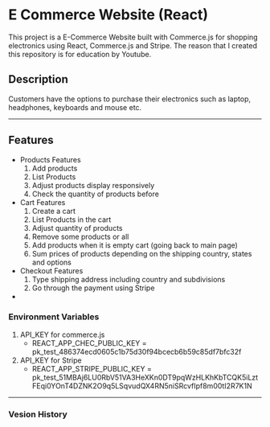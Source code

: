 # E Commerce Website (React)

This project is a E-Commerce Website built with Commerce.js for shopping electronics using React, Commerce.js and Stripe. The reason that I created this repository is for education by Youtube.

## Description

Customers have the options to purchase their electronics such as laptop, headphones, keyboards and mouse etc.

---

## Features

- Products Features
  1. Add products
  2. List Products
  3. Adjust products display responsively
  4. Check the quantity of products before
- Cart Features
  1. Create a cart
  2. List Products in the cart
  3. Adjust quantity of products
  4. Remove some products or all
  5. Add products when it is empty cart (going back to main page)
  6. Sum prices of products depending on the shipping country, states and options
- Checkout Features
  1. Type shipping address including country and subdivisions
  2. Go through the payment using Stripe
-

### Environment Variables

1. API_KEY for commerce.js
   - REACT_APP_CHEC_PUBLIC_KEY = pk_test_486374ecd0605c1b75d30f94bcecb6b59c85df7bfc32f
2. API_KEY for Stripe
   - REACT_APP_STRIPE_PUBLIC_KEY = pk_test_51MBAj6LU0RbV51VA3HeXKn0DT9pqWzHLKhKbTCQK5iLztFEqi0YOnT4DZNK2O9q5LSqvudQX4RN5niSRcvfIpf8m00tI2R7K1N

---

### Vesion History
